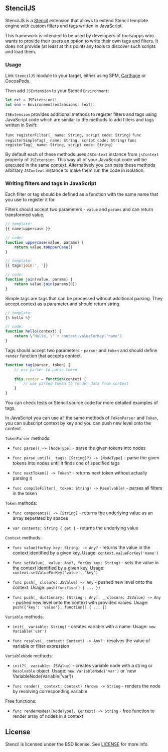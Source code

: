 ## StencilJS

StencilJS is a [Stencil](https://github.com/kylef/Stencil) extension that allows to extend Stencil template engine with custom filters and tags written in JavaScript.

This framework is intended to be used by developers of tools/apps who wants to provide their users an option to write their own tags and filters. It does not provide (at least at this point) any tools to discover such scripts and load them.

### Usage

Link `StencilJS` module to your target, either using SPM, [Carthage](https://fuller.li/posts/using-swift-package-manager-with-carthage/) or CocoaPods.

Then add `JSExtension` to your Stencil `Environment`:

```swift
let ext = JSExtension()
let env = Environment(extensions: [ext])
```

`JSExtension` provides additional methods to register filters and tags using JavaScript code which are similar to the methods to add filters and tags written in Swift:

`func registerFilter(_ name: String, script code: String)`
`func registerSimpleTag(_ name: String, script code: String)`
`func registerTag(_ name: String, script code: String)`

By default each of these methods uses `JSContext` instance from `jsContext` property of `JSExtension`. This way all of your JavaScript code will be executed in the same context. Alternatively you can pass these methods arbitrary `JSContext` instance to make them run the code in isolation.

### Writing filters and tags in JavaScript

Each filter or tag should be defined as a function with the same name that you use to register it for.

Filters should accept two parameters - `value` and `params` and can return transformed value.

```javascript
// template:
{{ name|uppercase }}

// code:
function uppercase(value, params) { 
	return value.toUpperCase() 
}
```

```javascript
// template:
{{ tags|join:', '}}

// code:
function join(value, params) { 
	return value.join(params[0]) 
}
```

Simple tags are tags that can be processed without additional parsing. They accept context as a parameter and should return string.

```javascript
// template:
{% hello %}

// code:
function hello(context) { 
	return \"Hello, \" + context.valueForKey('name') 
}
```

Tags should accept two parameters - `parser` and `token` and should define `render` function that accepts context.

```javascript
function tag(parser, token) {
	// use parser to parse token
	
	this.render = function(contet) {
		// use parsed token to render data from context
	}
}
```
You can check tests or Stencil source code for more detailed examples of tags.

In JavaScript you can use all the same methods of `TokenParser` and `Token`, you can subscript context by key and you can push new level onto the context.

`TokenParser` methods:

- `func parse() -> [NodeType]` - parse the given tokens into nodes
	
- `func parse_until(_ tags: [String]?) -> [NodeType]`  - parse the given tokens into nodes until it finds one of specified tags
	
- `func nextToken() -> Token?` - returns next token without actually parsing it
	
- `func compileFilter(_ token: String) -> Resolvable!` - parses all filters in the token

`Token` methods:

- `func components() -> [String]` - returns the underlying value as an array seperated by spaces

- `var contents: String { get }` - returns the underlying value

`Context` methods:

- `func value(forKey key: String) -> Any?` - returns the value in the context identified by a given key. Usage: `context.valueForKey('name')`

- `func setValue(_ value: Any?, forKey key: String)` - sets the value in the context identified by a given key. Usage: `context.setValueForKey('value', 'key')`

- `func push(_ closure: JSValue) -> Any` - pushed new level onto the context. Usage: `push(function() { ... })`

- `func push(_ dictionary: [String : Any], _ closure: JSValue) -> Any` - pushed new level onto the context with provided values. Usage: `push({'key': 'value'}, function() { ... })`

`Variable` methods:

- `init(_ variable: String)` - creates variable with a name. Usage: `new Variable('var')`

- `func resolve(_ context: Context) -> Any?` - resolves the value of variable or filter expression

`VariableNode` methods:

- `init?(_ variable: JSValue)` - creates variable node with a string or `Resolvable` object. Usage: `new VariableNode('var')` or `new VariableNode(Variable('var'))

- `func render(_ context: Context) throws -> String` - renders the node by resolving corresponding variable

Free functions:

- `func renderNodes([NodeType], Context) -> String` - free function to render array of nodes in a context

## License

Stencil is licensed under the BSD license. See [LICENSE](LICENSE) for more
info.